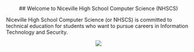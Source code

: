 <p align="center">
## Welcome to Niceville High School Computer Science (NHSCS)
</p>

Niceville High School Computer Science (or NHSCS) is committed to technical education for students who want to pursue careers in Information Technology and Security.

<p align="center">
<img src="https://raw.githubusercontent.com/Black-Sector-Technologies/NHSCS/master/resources/logo%20-%20%20scaled.png" width="auto">
</p>
